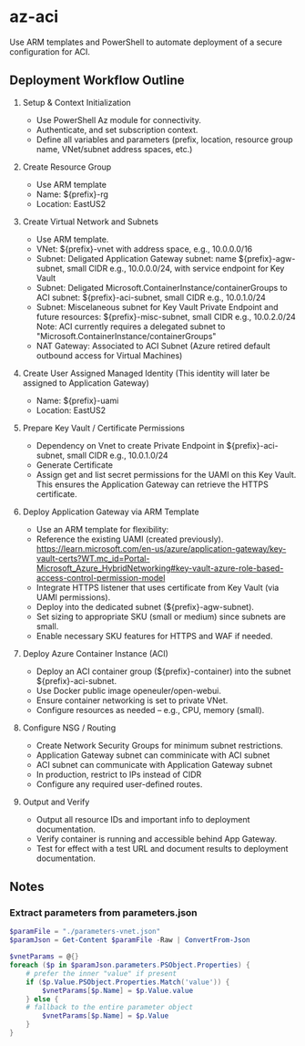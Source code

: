 # az-aci
Use ARM templates and PowerShell to automate deployment of a secure configuration for ACI.

## Deployment Workflow Outline

1. Setup & Context Initialization
    * Use PowerShell Az module for connectivity.
    * Authenticate, and set subscription context.
    * Define all variables and parameters (prefix, location, resource group name, VNet/subnet address spaces, etc.)

2. Create Resource Group
    * Use ARM template
    * Name: ${prefix}-rg
    * Location: EastUS2

3. Create Virtual Network and Subnets
    * Use ARM template.
    * VNet: ${prefix}-vnet with address space, e.g., 10.0.0.0/16
    * Subnet: Deligated Application Gateway subnet: name ${prefix}-agw-subnet, small CIDR e.g., 10.0.0.0/24, with service endpoint for Key Vault
    * Subnet: Deligated Microsoft.ContainerInstance/containerGroups to ACI subnet: ${prefix}-aci-subnet, small CIDR e.g., 10.0.1.0/24
    * Subnet: Miscelaneous subnet for Key Vault Private Endpoint and future resources: ${prefix}-misc-subnet, small CIDR e.g., 10.0.2.0/24
    Note: ACI currently requires a delegated subnet to "Microsoft.ContainerInstance/containerGroups"
    * NAT Gateway: Associated to ACI Subnet (Azure retired default outbound access for Virtual Machines)

4. Create User Assigned Managed Identity (This identity will later be assigned to Application Gateway)
    * Name: ${prefix}-uami
    * Location: EastUS2

5. Prepare Key Vault / Certificate Permissions
    * Dependency on Vnet to create Private Endpoint in ${prefix}-aci-subnet, small CIDR e.g., 10.0.1.0/24
    * Generate Certificate
    * Assign get and list secret permissions for the UAMI on this Key Vault. This ensures the Application Gateway can retrieve the HTTPS certificate.

6. Deploy Application Gateway via ARM Template
    * Use an ARM template for flexibility:
    * Reference the existing UAMI (created previously). https://learn.microsoft.com/en-us/azure/application-gateway/key-vault-certs?WT.mc_id=Portal-Microsoft_Azure_HybridNetworking#key-vault-azure-role-based-access-control-permission-model
    * Integrate HTTPS listener that uses certificate from Key Vault (via UAMI permissions).
    * Deploy into the dedicated subnet (${prefix}-agw-subnet).
    * Set sizing to appropriate SKU (small or medium) since subnets are small.
    * Enable necessary SKU features for HTTPS and WAF if needed.

7. Deploy Azure Container Instance (ACI)
    * Deploy an ACI container group (${prefix}-container) into the subnet ${prefix}-aci-subnet.
    * Use Docker public image openeuler/open-webui.
    * Ensure container networking is set to private VNet.
    * Configure resources as needed – e.g., CPU, memory (small).

8. Configure NSG / Routing
    * Create Network Security Groups for minimum subnet restrictions.
    * Application Gateway subnet can comminicate with ACI subnet
    * ACI subnet can communicate with Application Gateway subnet
    * In production, restrict to IPs instead of CIDR
    * Configure any required user-defined routes.

9. Output and Verify
    * Output all resource IDs and important info to deployment documentation.
    * Verify container is running and accessible behind App Gateway.
    * Test for effect with a test URL and document results to deployment documentation.

## Notes

### Extract parameters from parameters.json
``` powershell
$paramFile = "./parameters-vnet.json"
$paramJson = Get-Content $paramFile -Raw | ConvertFrom-Json

$vnetParams = @{}
foreach ($p in $paramJson.parameters.PSObject.Properties) {
    # prefer the inner "value" if present
    if ($p.Value.PSObject.Properties.Match('value')) {
        $vnetParams[$p.Name] = $p.Value.value
    } else {
    # fallback to the entire parameter object
        $vnetParams[$p.Name] = $p.Value
    }
}
```
